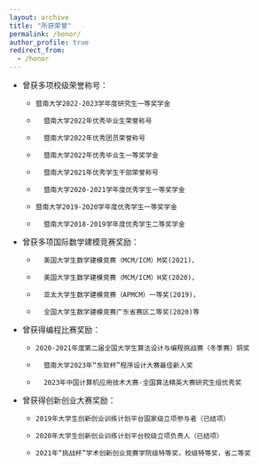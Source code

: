```yaml
---
layout: archive
title: "所获荣誉"
permalink: /honor/
author_profile: true
redirect_from:
  - /honor
---
```


- 曾获多项校级荣誉称号：
    -     暨南大学2022-2023学年度研究生一等奖学金
    -	    暨南大学2022年优秀毕业生荣誉称号
    -	    暨南大学2022年优秀团员荣誉称号
    -	    暨南大学2022年优秀毕业生一等奖学金
    -	    暨南大学2021年优秀学生干部荣誉称号
    -	    暨南大学2020-2021学年度优秀学生一等奖学金
    -     暨南大学2019-2020学年度优秀学生一等奖学金
    -	    暨南大学2018-2019学年度优秀学生二等奖学金
-	曾获多项国际数学建模竞赛奖励：
    -	    美国大学生数学建模竞赛（MCM/ICM）M奖(2021)，
    -	    美国大学生数学建模竞赛（MCM/ICM）H奖(2020)，
    -	    亚太大学生数学建模竞赛（APMCM）一等奖(2019)，
    -	    全国大学生数学建模竞赛广东省赛区二等奖(2020)等
- 曾获得编程比赛奖励：
    -     2020-2021年度第二届全国大学生算法设计与编程挑战赛（冬季赛）铜奖
    -	    暨南大学2023年“东软杯”程序设计大赛最佳新人奖
    -	    2023年中国计算机应用技术大赛-全国算法精英大赛研究生组优秀奖
- 曾获得创新创业大赛奖励：
    -     2019年大学生创新创业训练计划平台国家级立项参与者（已结项）
    -     2020年大学生创新创业训练计划平台校级立项负责人（已结项）
    -     2021年“挑战杯”学术创新创业竞赛学院级特等奖，校级特等奖，省二等奖
